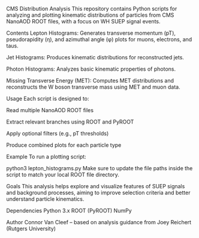 CMS Distribution Analysis
This repository contains Python scripts for analyzing and plotting kinematic distributions of particles from CMS NanoAOD ROOT files, with a focus on WH SUEP signal events.

Contents
Lepton Histograms: Generates transverse momentum (pT), pseudorapidity (η), and azimuthal angle (φ) plots for muons, electrons, and taus.

Jet Histograms: Produces kinematic distributions for reconstructed jets.

Photon Histograms: Analyzes basic kinematic properties of photons.

Missing Transverse Energy (MET): Computes MET distributions and reconstructs the W boson transverse mass using MET and muon data.

Usage
Each script is designed to:

Read multiple NanoAOD ROOT files

Extract relevant branches using ROOT and PyROOT

Apply optional filters (e.g., pT thresholds)

Produce combined plots for each particle type

Example
To run a plotting script:

python3 lepton_histograms.py
Make sure to update the file paths inside the script to match your local ROOT file directory.

Goals
This analysis helps explore and visualize features of SUEP signals and background processes, aiming to improve selection criteria and better understand particle kinematics.

Dependencies
Python 3.x
ROOT (PyROOT)
NumPy

Author
Connor Van Cleef – based on analysis guidance from Joey Reichert (Rutgers University)
